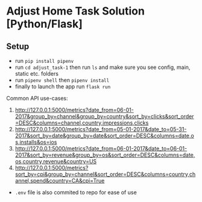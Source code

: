 # Adjust Home Task Solution [Python/Flask]

## Setup 
* run `pip install pipenv`
* run `cd adjust_task-1` then run `ls` and make sure you see config, main, static etc. folders
* run `pipenv shell` then `pipenv install`
* finally to launch the app run `flask run`


Common API use-cases:
1. http://127.0.0.1:5000/metrics?date_from=06-01-2017&group_by=channel&group_by=country&sort_by=clicks&sort_order=DESC&columns=channel,country,impressions,clicks
2. http://127.0.0.1:5000/metrics?date_from=05-01-2017&date_to=05-31-2017&sort_by=date&group_by=date&sort_order=DESC&columns=date,os,installs&os=ios
3. http://127.0.0.1:5000/metrics?date_from=06-01-2017&date_to=06-01-2017&sort_by=revenue&group_by=os&sort_order=DESC&columns=date,os,country,revenue&country=US
4. http://127.0.0.1:5000/metrics?sort_by=cpi&group_by=channel&sort_order=DESC&columns=country,channel,spend&country=CA&cpi=True


* `.env` file is also commited to repo for ease of use
